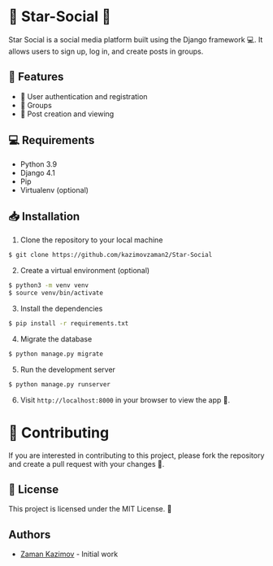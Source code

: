 # 🌟 Star-Social 🌟

Star Social is a social media platform built using the Django framework 💻. It allows users to sign up, log in, and create posts in groups.


## 📌 Features
- 🔑 User authentication and registration
- 👥 Groups
- 📝 Post creation and viewing 


## 💻 Requirements
- Python 3.9
- Django 4.1
- Pip
- Virtualenv (optional)

## 📥 Installation
1. Clone the repository to your local machine
```bash
$ git clone https://github.com/kazimovzaman2/Star-Social
```
2. Create a virtual environment (optional)
```bash
$ python3 -m venv venv
$ source venv/bin/activate
```
3. Install the dependencies
```bash
$ pip install -r requirements.txt
```
4. Migrate the database
```bash
$ python manage.py migrate
```
5. Run the development server
```bash
$ python manage.py runserver
```
6. Visit `http://localhost:8000` in your browser to view the app 🚀.

# 🤝 Contributing
If you are interested in contributing to this project, please fork the repository and create a pull request with your changes 💪.

## 📜 License
This project is licensed under the MIT License. 🎉

## Authors 
- [Zaman Kazimov](https://github.com/kazimovzaman2) - Initial work 
